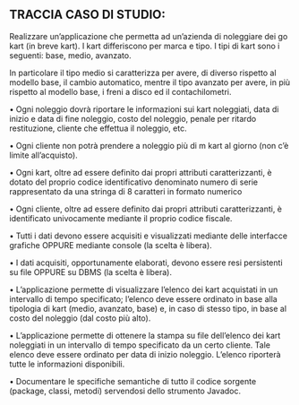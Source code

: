 ## TRACCIA CASO DI STUDIO:

Realizzare un’applicazione che permetta ad un’azienda di noleggiare dei go kart (in breve kart). I kart
differiscono per marca e tipo. I tipi di kart sono i seguenti: base, medio, avanzato.

In particolare il tipo medio si caratterizza per avere, di diverso rispetto al modello base, il cambio automatico,
mentre il tipo avanzato per avere, in più rispetto al modello base, i freni a disco ed il contachilometri.

• Ogni noleggio dovrà riportare le informazioni sui kart noleggiati, data di inizio e data di fine noleggio,
costo del noleggio, penale per ritardo restituzione, cliente che effettua il noleggio, etc.

• Ogni cliente non potrà prendere a noleggio più di m kart al giorno (non c’è limite all’acquisto).

• Ogni kart, oltre ad essere definito dai propri attributi caratterizzanti, è dotato del proprio codice
identificativo denominato numero di serie rappresentato da una stringa di 8 caratteri in formato numerico

• Ogni cliente, oltre ad essere definito dai propri attributi caratterizzanti, è identificato univocamente
mediante il proprio codice fiscale.



• Tutti i dati devono essere acquisiti e visualizzati mediante delle interfacce grafiche
OPPURE mediante console (la scelta è libera).

• I dati acquisiti, opportunamente elaborati, devono essere resi persistenti su file
OPPURE su DBMS (la scelta è libera).

• L’applicazione permette di visualizzare l’elenco dei kart acquistati in un intervallo di
tempo specificato; l’elenco deve essere ordinato in base alla tipologia di kart (medio,
avanzato, base) e, in caso di stesso tipo, in base al costo del noleggio (dal costo più
alto).

• L’applicazione permette di ottenere la stampa su file dell’elenco dei kart noleggiati in
un intervallo di tempo specificato da un certo cliente. Tale elenco deve essere
ordinato per data di inizio noleggio. L’elenco riporterà tutte le informazioni disponibili.


• Documentare le specifiche semantiche di tutto il codice sorgente
(package, classi, metodi) servendosi dello strumento Javadoc.